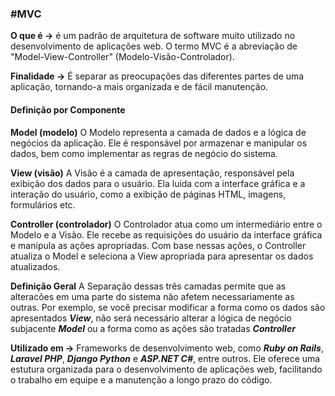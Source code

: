### #MVC
**O que é ->** é um padrão de arquitetura de software muito utilizado no desenvolvimento de aplicações web. O termo MVC é a abreviação de "Model-View-Controller" (Modelo-Visão-Controlador).

**Finalidade ->** É separar as preocupações das diferentes partes de uma aplicação, tornando-a mais organizada e de fácil manutenção.

#### Definição por Componente

**Model (modelo)**
	O Modelo representa a camada de dados e a lógica de negócios da aplicação. Ele é responsável por armazenar e manipular os dados, bem como implementar as regras de negócio do sistema.

**View (visão)** 
	A Visão é a camada de apresentação, responsável pela exibição dos dados para o usuário. Ela luida com a interface gráfica e a interação do usuário, como a exibição de páginas HTML, imagens, formulários etc.

**Controller (controlador)**
	O Controlador atua como um intermediário entre o Modelo e a Visão. Ele recebe as requisições do usuário da interface gráfica e manipula as ações apropriadas. Com base nessas ações, o Controller atualiza o Model e seleciona a View apropriada para apresentar os dados atualizados.

**Definição Geral**
	 A Separação dessas três camadas permite que as alteracões em uma parte do sistema não afetem necessariamente as outras. Por exemplo, se você precisar modificar a forma como os dados são apresentados ***View***, não será necessário alterar a lógica de negócio subjacente ***Model*** ou a forma como as ações são tratadas ***Controller***

**Utilizado em ->** Frameworks de desenvolvimento web, como ***Ruby on Rails***, ***Laravel PHP***, ***Django Python*** e ***ASP.NET C#***, entre outros. Ele oferece uma estutura organizada para o desenvolvimento de aplicações web, facilitando o trabalho em equipe e a manutenção a longo prazo do código.